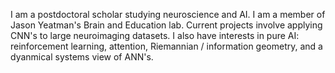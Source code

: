 I am a postdoctoral scholar studying neuroscience and AI.
I am a member of Jason Yeatman's Brain and Education lab.
Current projects involve applying CNN's to large neuroimaging datasets.
I also have interests in pure AI: reinforcement learning, attention, Riemannian / information geometry, and a dyanmical systems view of ANN's.
